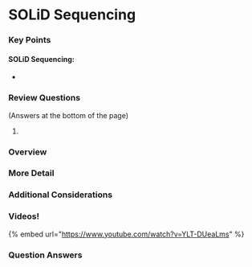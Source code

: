 # SOLiD Sequencing

### Key Points

#### SOLiD Sequencing:

* 
### Review Questions

\(Answers at the bottom of the page\)

1. 
### **Overview**



### **More Detail**



### **Additional Considerations**

### Videos!

{% embed url="https://www.youtube.com/watch?v=YLT-DUeaLms" %}



### Question Answers

